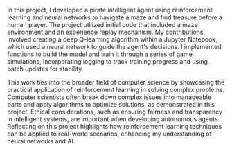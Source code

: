 In this project, I developed a pirate intelligent agent using reinforcement learning and neural networks to navigate a maze and find treasure before a human player. The project utilized initial code that included a maze environment and an experience replay mechanism. My contributions involved creating a deep Q-learning algorithm within a Jupyter Notebook, which used a neural network to guide the agent's decisions. I implemented functions to build the model and train it through a series of game simulations, incorporating logging to track training progress and using batch updates for stability.

This work ties into the broader field of computer science by showcasing the practical application of reinforcement learning in solving complex problems. Computer scientists often break down complex issues into manageable parts and apply algorithms to optimize solutions, as demonstrated in this project. Ethical considerations, such as ensuring fairness and transparency in intelligent systems, are important when developing autonomous agents. Reflecting on this project highlights how reinforcement learning techniques can be applied to real-world scenarios, enhancing my understanding of neural networks and AI.
